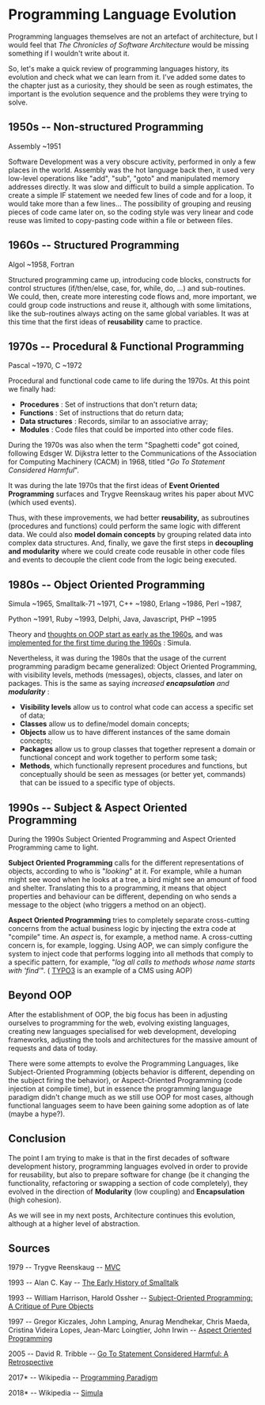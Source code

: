 # Programming Language Evolution

Programming languages themselves are not an artefact of architecture,
but I would feel that _The Chronicles of Software Architecture_ would be
missing something if I wouldn't write about it.

So, let's make a quick review of programming languages history, its
evolution and check what we can learn from it. I've added some dates to
the chapter just as a curiosity, they should be seen as rough estimates,
the important is the evolution sequence and the problems they were
trying to solve.

## **1950s -- Non-structured Programming**

Assembly \~1951

Software Development was a very obscure activity, performed in only a
few places in the world. Assembly was the hot language back then, it
used very low-level operations like "add", "sub", "goto" and manipulated
memory addresses directly. It was slow and difficult to build a simple
application. To create a simple IF statement we needed few lines of code
and for a loop, it would take more than a few lines... The possibility
of grouping and reusing pieces of code came later on, so the coding
style was very linear and code reuse was limited to copy-pasting code
within a file or between files.

## **1960s -- Structured Programming**

Algol \~1958, Fortran

Structured programming came up, introducing code blocks, constructs for
control structures (if/then/else, case, for, while, do, ...) and
sub-routines. We could, then, create more interesting code flows and,
more important, we could group code instructions and reuse it, although
with some limitations, like the sub-routines always acting on the same
global variables. It was at this time that the first ideas of
**reusability** came to practice.

## **1970s -- Procedural & Functional Programming**

Pascal \~1970, C \~1972

Procedural and functional code came to life during the 1970s. At this
point we finally had:

- **Procedures** : Set of instructions that don't return data;
- **Functions** : Set of instructions that do return data;
- **Data structures** : Records, similar to an associative array;
- **Modules** : Code files that could be imported into other code
  files.

During the 1970s was also when the term "Spaghetti code" got coined,
following Edsger W. Dijkstra letter to the Communications of the
Association for Computing Machinery (CACM) in 1968, titled "_Go To
Statement Considered Harmful_".

It was during the late 1970s that the first ideas of **Event Oriented
Programming** surfaces and Trygve Reenskaug writes his paper about MVC
(which used events).

Thus, with these improvements, we had better **reusability,** as
subroutines (procedures and functions) could perform the same logic with
different data. We could also **model domain concepts** by grouping
related data into complex data structures. And, finally, we gave the
first steps in **decoupling and modularity** where we could create code
reusable in other code files and events to decouple the client code from
the logic being executed.

## **1980s -- Object Oriented Programming**

Simula \~1965, Smalltalk-71 \~1971, C++ \~1980, Erlang \~1986, Perl
\~1987,

Python \~1991, Ruby \~1993, Delphi, Java, Javascript, PHP \~1995

Theory and [thoughts on OOP start as early as the
1960s](http://gagne.homedns.org/~tgagne/contrib/EarlyHistoryST.html),
and was [implemented for the first time during the
1960s](https://en.wikipedia.org/wiki/Simula) : Simula.

Nevertheless, it was during the 1980s that the usage of the current
programming paradigm became generalized: Object Oriented Programming,
with visibility levels, methods (messages), objects, classes, and later
on packages. This is the same as saying _increased_ **_encapsulation_**
_and_ **_modularity_** :

- **Visibility levels** allow us to control what code can access a
  specific set of data;
- **Classes** allow us to define/model domain concepts;
- **Objects** allow us to have different instances of the same domain
  concepts;
- **Packages** allow us to group classes that together represent a
  domain or functional concept and work together to perform some task;
- **Methods**, which functionally represent procedures and functions,
  but conceptually should be seen as messages (or better yet,
  commands) that can be issued to a specific type of objects.

## **1990s -- Subject & Aspect Oriented Programming**

During the 1990s Subject Oriented Programming and Aspect Oriented
Programming came to light.

**Subject Oriented Programming** calls for the different representations
of objects, according to who is "_looking_" at it. For example, while
a human might see wood when he looks at a tree, a bird might see an
amount of food and shelter. Translating this to a programming, it means
that object properties and behaviour can be different, depending on who
sends a message to the object (who triggers a method on an object).

**Aspect Oriented Programming** tries to completely separate
cross-cutting concerns from the actual business logic by injecting the
extra code at "compile" time. An _aspect_ is, for example, a method
name. A cross-cutting concern is, for example, logging. Using AOP, we
can simply configure the system to inject code that performs logging
into all methods that comply to a specific pattern, for example,
"_log all calls to methods whose name starts with 'find'_".
( [TYPO3](https://typo3.org/) is an example of a CMS using AOP)

## **Beyond OOP**

After the establishment of OOP, the big focus has been in adjusting
ourselves to programming for the web, evolving existing languages,
creating new languages specialised for web development, developing
frameworks, adjusting the tools and architectures for the massive amount
of requests and data of today.

There were some attempts to evolve the Programming Languages, like
Subject-Oriented Programming (objects behavior is different, depending
on the subject firing the behavior), or Aspect-Oriented Programming
(code injection at compile time), but in essence the programming
language paradigm didn't change much as we still use OOP for most cases,
although functional languages seem to have been gaining some adoption as
of late (maybe a hype?).

## **Conclusion**

The point I am trying to make is that in the first decades of software
development history, programming languages evolved in order to provide
for reusability, but also to prepare software for change (be it changing
the functionality, refactoring or swapping a section of code
completely), they evolved in the direction of **Modularity** (low
coupling) and **Encapsulation** (high cohesion).

As we will see in my next posts, Architecture continues this evolution,
although at a higher level of abstraction.

## **Sources**

1979 -- Trygve Reenskaug --
[MVC](http://heim.ifi.uio.no/~trygver/1979/mvc-2/1979-12-MVC.pdf)

1993 -- Alan C. Kay -- [The Early History of
Smalltalk](http://gagne.homedns.org/~tgagne/contrib/EarlyHistoryST.html)

1993 -- William Harrison, Harold Ossher -- [Subject-Oriented
Programming: A Critique of Pure
Objects](https://pdfs.semanticscholar.org/bdb2/ed51f2d471c730aea28b3692f63d5c478e0b.pdf)

1997 -- Gregor Kiczales, John Lamping, Anurag Mendhekar, Chris Maeda,
Cristina Videira Lopes, Jean-Marc Loingtier, John Irwin -- [Aspect
Oriented
Programming](http://www.cs.ubc.ca/~gregor/papers/kiczales-ECOOP1997-AOP.pdf)

2005 -- David R. Tribble -- [Go To Statement Considered Harmful: A
Retrospective](http://david.tribble.com/text/goto.html)

2017\* -- Wikipedia -- [Programming
Paradigm](https://en.wikipedia.org/wiki/Programming_paradigm)

2018\* -- Wikipedia -- [Simula](https://en.wikipedia.org/wiki/Simula)
